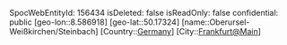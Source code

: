 ﻿---
location: [50.17324,8.586918]
type: Station
tags:
- geo/Station

---
SpocWebEntityId: 156434
isDeleted: false
isReadOnly: false
confidential: public
[geo-lon::8.586918]
[geo-lat::50.17324]
[name::Oberursel-Weißkirchen/Steinbach]
[Country::[Germany](geo/Continent/Europe/Germany.md)]
[City::[Frankfurt@Main](geo/Continent/Europe/Germany/Hessen/Frankfurt@Main.md)]

